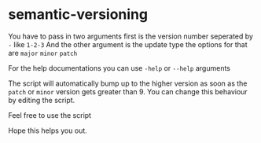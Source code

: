 # semantic-versioning

You have to pass in two arguments first is the version number seperated by `-` like `1-2-3` 
And the other argument is the update type the options for that are `major` `minor` `patch`

For the help documentations you can use `-help` or `--help` arguments

The script will automatically bump up to the higher version as soon as the `patch` or `minor` version gets greater than 9.
You can change this behaviour by editing the script.

Feel free to use the script

Hope this helps you out.
